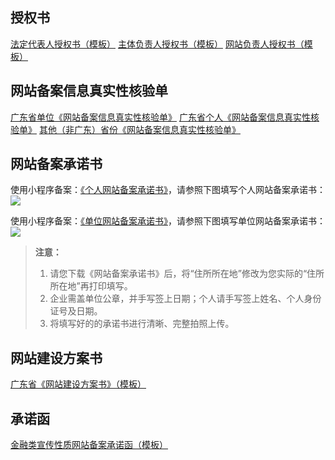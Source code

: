 ## 授权书
 [法定代表人授权书（模板）](https://main.qcloudimg.com/raw/f64f6f72b2560a2bd25e8158b3ed67aa/%E6%B3%95%E5%AE%9A%E4%BB%A3%E8%A1%A8%E4%BA%BA%E6%8E%88%E6%9D%83%E4%B9%A6%E6%A8%A1%E6%9D%BF.doc)
 [主体负责人授权书（模板）](https://main.qcloudimg.com/raw/97468551192562cb7e8e847b5f0b2d51/%E4%B8%BB%E4%BD%93%E8%B4%9F%E8%B4%A3%E4%BA%BA%E6%8E%88%E6%9D%83%E4%B9%A6%E6%A8%A1%E6%9D%BF.doc)	
 [网站负责人授权书（模板）](https://main.qcloudimg.com/raw/46de767f3bfdc97f7b1ddb8e111eda47/%E7%BD%91%E7%AB%99%E8%B4%9F%E8%B4%A3%E4%BA%BA%E6%8E%88%E6%9D%83%E4%B9%A6%E6%A8%A1%E6%9D%BF.doc)	
 ## 网站备案信息真实性核验单	
 [广东省单位《网站备案信息真实性核验单》](https://main.qcloudimg.com/raw/9475d6f83d0a2ae22308f5a35858aedd/%E5%B9%BF%E4%B8%9C%E7%9C%81%E5%8D%95%E4%BD%8D%E3%80%8A%E7%BD%91%E7%AB%99%E5%A4%87%E6%A1%88%E4%BF%A1%E6%81%AF%E7%9C%9F%E5%AE%9E%E6%80%A7%E6%A0%B8%E9%AA%8C%E5%8D%95%E3%80%8B.doc)	
 [广东省个人《网站备案信息真实性核验单》](https://main.qcloudimg.com/raw/31181988cc54ec283586ad163c878bdd/%E5%B9%BF%E4%B8%9C%E7%9C%81%E4%B8%AA%E4%BA%BA%E3%80%8A%E7%BD%91%E7%AB%99%E5%A4%87%E6%A1%88%E4%BF%A1%E6%81%AF%E7%9C%9F%E5%AE%9E%E6%80%A7%E6%A0%B8%E9%AA%8C%E5%8D%95%E3%80%8B.doc)
 [其他（非广东）省份《网站备案信息真实性核验单》](https://main.qcloudimg.com/raw/a0bbccd3e39e481bc20df7f3a0ba6520/%E5%85%B6%E4%BB%96%EF%BC%88%E9%9D%9E%E5%B9%BF%E4%B8%9C%EF%BC%89%E7%9C%81%E4%BB%BD%E3%80%8A%E7%BD%91%E7%AB%99%E5%A4%87%E6%A1%88%E4%BF%A1%E6%81%AF%E7%9C%9F%E5%AE%9E%E6%80%A7%E6%A0%B8%E9%AA%8C%E5%8D%95%E3%80%8B.doc) 	
 ## 网站备案承诺书	
 
使用小程序备案：[《个人网站备案承诺书》](https://main.qcloudimg.com/raw/6221c830b5e63cf7127eb8495b5505da/%E4%B8%AA%E4%BA%BA%E7%BD%91%E7%AB%99%E5%A4%87%E6%A1%88%E6%89%BF%E8%AF%BA%E4%B9%A6.docx)，请参照下图填写个人网站备案承诺书：
![](https://main.qcloudimg.com/raw/4fac5e5b816067678cc587c7273b03fd/%E4%B8%AA%E4%BA%BA%E7%BD%91%E7%AB%99%E5%A4%87%E6%A1%88%E6%89%BF%E8%AF%BA%E4%B9%A6%E7%A4%BA%E4%BE%8B%E5%9B%BE.jpg)

 使用小程序备案：[《单位网站备案承诺书》](https://main.qcloudimg.com/raw/4377a305f79f2bd63746bb178b56c757/%E5%8D%95%E4%BD%8D%E7%BD%91%E7%AB%99%E5%A4%87%E6%A1%88%E6%89%BF%E8%AF%BA%E4%B9%A6.docx)，请参照下图填写单位网站备案承诺书：
![](https://main.qcloudimg.com/raw/921e530568e8527a2f9369baaa389fbc/%E5%8D%95%E4%BD%8D%E7%BD%91%E7%AB%99%E5%A4%87%E6%A1%88%E6%89%BF%E8%AF%BA%E4%B9%A6%E7%A4%BA%E4%BE%8B%E5%9B%BE.jpg)
>  **注意：**
>  1. 请您下载《网站备案承诺书》后，将“住所所在地”修改为您实际的“住所所在地”再打印填写。
>  2. 企业需盖单位公章，并手写签上日期；个人请手写签上姓名、个人身份证号及日期。
>  3. 将填写好的的承诺书进行清晰、完整拍照上传。

## 网站建设方案书
 [广东省《网站建设方案书》（模板）](https://mccdn.qcloud.com/static/archive/441d03c3e67bd59ff5b6c7316f2b4c0d/archive.docx)
 ## 承诺函	
[金融类宣传性质网站备案承诺函（模板）](https://main.qcloudimg.com/raw/a5ec66bd42390600c5cddbf827fc078d/%E9%87%91%E8%9E%8D%E7%B1%BB%E5%AE%A3%E4%BC%A0%E6%80%A7%E8%B4%A8%E7%BD%91%E7%AB%99%E5%A4%87%E6%A1%88%E6%89%BF%E8%AF%BA%E5%87%BD%E6%A8%A1%E6%9D%BF.docx)	
